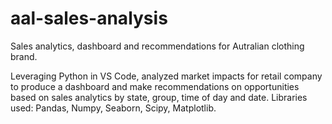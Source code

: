 # aal-sales-analysis
Sales analytics, dashboard and recommendations for Autralian clothing brand.

Leveraging Python in VS Code, analyzed market impacts for retail company to produce a dashboard and make  recommendations on opportunities based on sales analytics by state, group, time of day and date. Libraries used: Pandas, Numpy, Seaborn, Scipy, Matplotlib.
